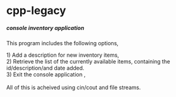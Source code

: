 # cpp-legacy
<h5>console inventory application</h5>

<p>This program includes the following options,</p>
<div> 1) Add a description for new inventory items, </div>
<div> 2) Retrieve the list of the currently available items, containing the id/description/and date added. </div>
<div> 3) Exit the console application ,</div>
<br/>
<div> All of this is acheived using cin/cout and file streams.</div>

